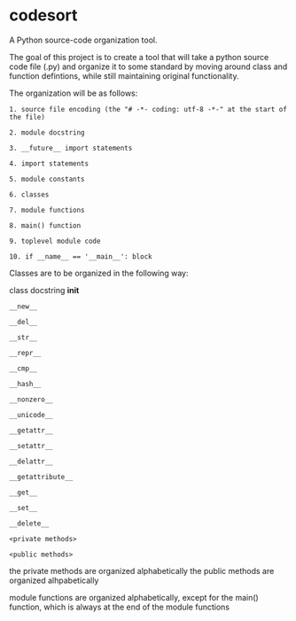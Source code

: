 codesort
========
A Python source-code organization tool.

The goal of this project is to create a tool that will take a python source code file (.py) and organize it to some standard by moving around class and function defintions, while still maintaining original functionality.

The organization will be as follows:

    1. source file encoding (the "# -*- coding: utf-8 -*-" at the start of the file)
    
    2. module docstring
    
    3. __future__ import statements
    
    4. import statements
    
    5. module constants
    
    6. classes
    
    7. module functions
    
    8. main() function
    
    9. toplevel module code
    
    10. if __name__ == '__main__': block


Classes are to be organized in the following way:

class docstring
    __init__
    
    __new__
    
    __del__
    
    __str__
    
    __repr__
    
    __cmp__
    
    __hash__
    
    __nonzero__
    
    __unicode__
    
    __getattr__
    
    __setattr__
    
    __delattr__
    
    __getattribute__
    
    __get__
    
    __set__
    
    __delete__
    
    <private methods>
    
    <public methods>


the private methods are organized alphabetically
the public methods are organized alhpabetically


module functions are organized alphabetically, except for the main() function, which is always at the end of the module functions
